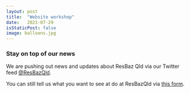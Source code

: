 ```yaml
---
layout: post
title:  "Website workshop"
date:   2021-07-29 
isStaticPost: false
image: balloons.jpg
---
```


### Stay on top of our news

We are pushing out news and updates about ResBaz Qld via our Twitter feed [@ResBazQld](https://twitter.com/ResBazQld). 

You can still tell us what you want to see at do at ResBazQld via [this form](https://docs.google.com/forms/d/e/1FAIpQLSfTwkZaRlKULFQrnY66P2MJSpYeUyS2eJ3RPcqMDNHy1QxmyA/viewform).
